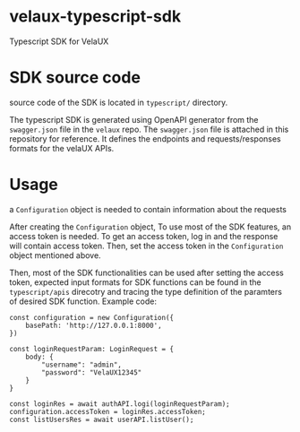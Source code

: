 # velaux-typescript-sdk
Typescript SDK for VelaUX

# SDK source code
source code of the SDK is located in ```typescript/``` directory.

The typescript SDK is generated using OpenAPI generator from the ```swagger.json``` file in the ```velaux``` repo. The ```swagger.json``` file is attached in this repository for reference. It defines the endpoints and requests/responses formats for the velaUX APIs.

# Usage
a ```Configuration``` object is needed to contain information about the requests

After creating the ```Configuration``` object, To use most of the SDK features, an access token is needed. To get an access token, log in and the response will contain access token. Then, set the access token in the ```Configuration``` object mentioned above.

Then, most of the SDK functionalities can be used after setting the access token, expected input formats for SDK functions can be found in the ```typescript/apis``` direcotry and tracing the type definition of the paramters of desired SDK function. Example code:


```
const configuration = new Configuration({
    basePath: 'http://127.0.0.1:8000',
})

const loginRequestParam: LoginRequest = {
    body: {
        "username": "admin",
        "password": "VelaUX12345"
    }
}

const loginRes = await authAPI.logi(loginRequestParam);
configuration.accessToken = loginRes.accessToken;
const listUsersRes = await userAPI.listUser();
```

